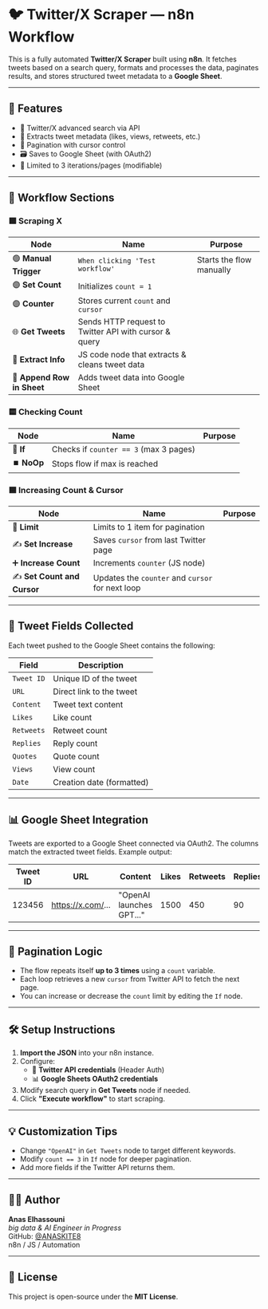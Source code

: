 
# 🐦 Twitter/X Scraper — n8n Workflow

This is a fully automated **Twitter/X Scraper** built using **n8n**. It fetches tweets based on a search query, formats and processes the data, paginates results, and stores structured tweet metadata to a **Google Sheet**.

---

## 📌 Features

- 🔎 Twitter/X advanced search via API
- 📄 Extracts tweet metadata (likes, views, retweets, etc.)
- 🔁 Pagination with cursor control
- 🗃️ Saves to Google Sheet (with OAuth2)
- 🔂 Limited to 3 iterations/pages (modifiable)

---

## 📁 Workflow Sections

### 🟩 Scraping X

| Node | Name | Purpose |
|------|------|---------|
| 🟢 **Manual Trigger** | `When clicking 'Test workflow'` | Starts the flow manually |
| 🟣 **Set Count** | Initializes `count = 1` |
| 🟣 **Counter** | Stores current `count` and `cursor` |
| 🌐 **Get Tweets** | Sends HTTP request to Twitter API with cursor & query |
| 🧠 **Extract Info** | JS code node that extracts & cleans tweet data |
| 📄 **Append Row in Sheet** | Adds tweet data into Google Sheet |

### 🟨 Checking Count

| Node | Name | Purpose |
|------|------|---------|
| 🔢 **If** | Checks if `counter == 3` (max 3 pages) |
| ⏹️ **NoOp** | Stops flow if max is reached |

### 🟦 Increasing Count & Cursor

| Node | Name | Purpose |
|------|------|---------|
| 🔁 **Limit** | Limits to 1 item for pagination |
| ✍️ **Set Increase** | Saves `cursor` from last Twitter page |
| ➕ **Increase Count** | Increments `counter` (JS node) |
| ✍️ **Set Count and Cursor** | Updates the `counter` and `cursor` for next loop |

---

## 🔧 Tweet Fields Collected

Each tweet pushed to the Google Sheet contains the following:

| Field | Description |
|-------|-------------|
| `Tweet ID` | Unique ID of the tweet |
| `URL` | Direct link to the tweet |
| `Content` | Tweet text content |
| `Likes` | Like count |
| `Retweets` | Retweet count |
| `Replies` | Reply count |
| `Quotes` | Quote count |
| `Views` | View count |
| `Date` | Creation date (formatted) |

---

## 📊 Google Sheet Integration

Tweets are exported to a Google Sheet connected via OAuth2. The columns match the extracted tweet fields. Example output:

| Tweet ID | URL | Content | Likes | Retweets | Replies | Quotes | Views | Date |
|----------|-----|---------|-------|----------|---------|--------|-------|------|
| 123456 | https://x.com/... | "OpenAI launches GPT..." | 1500 | 450 | 90 | 30 | 25K | July 19, 2025 |

---

## 🔁 Pagination Logic

- The flow repeats itself **up to 3 times** using a `count` variable.
- Each loop retrieves a new `cursor` from Twitter API to fetch the next page.
- You can increase or decrease the `count` limit by editing the `If` node.

---

## 🛠️ Setup Instructions

1. **Import the JSON** into your n8n instance.
2. Configure:
   - 🔐 **Twitter API credentials** (Header Auth)
   - 📊 **Google Sheets OAuth2 credentials**
3. Modify search query in **Get Tweets** node if needed.
4. Click **"Execute workflow"** to start scraping.

---

## 💡 Customization Tips

- Change `"OpenAI"` in `Get Tweets` node to target different keywords.
- Modify `count == 3` in `If` node for deeper pagination.
- Add more fields if the Twitter API returns them.

---

## 🧑‍💻 Author

**Anas Elhassouni**  
*big data & AI Engineer in Progress*  
GitHub: [@ANASKITE8](https://github.com/)  
n8n / JS / Automation

---

## 📄 License

This project is open-source under the **MIT License**.
